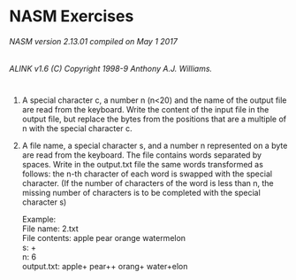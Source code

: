 # NASM Exercises

###### NASM version 2.13.01 compiled on May  1 2017
###### ALINK v1.6 (C) Copyright 1998-9 Anthony A.J. Williams.

#

1) A special character c, a number n (n<20) and the name of the output file are read from the keyboard. Write the content of the input file in the output file, but replace the bytes from the positions that are a multiple of n with the special character c.

2) A file name, a special character s, and a number n represented on a byte are read from the keyboard. The file contains words separated by spaces. Write in the output.txt file the same words transformed as follows: the n-th character of each word is swapped with the special character. (If the number of characters of the word is less than n, the missing number of characters is to be completed with the special character s)

    Example:  
    File name: 2.txt  
    File contents: apple pear orange watermelon  
    s: +  
    n: 6  
    output.txt: apple+ pear++ orang+ water+elon  
